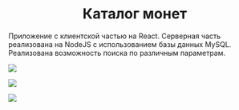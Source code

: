 <h1 align="center"> Каталог монет </h1>
<p> Приложение с клиентской частью на React. Серверная часть реализована на NodeJS с использованием базы данных MySQL. Реализована возможность поиска по различным параметрам. </p>
<p>
<img src="https://i.postimg.cc/FH2MP7NW/06-11-2022-222243.jpg">
</p>
<p>
<img src="https://i.postimg.cc/x1K52CLF/06-11-2022-222302.jpg">
</p>
<p>
<img src="https://i.postimg.cc/q7wGN5bs/06-11-2022-222317.jpg">
</p>
